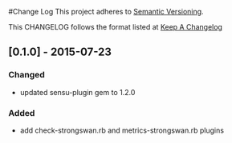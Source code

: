 #Change Log
This project adheres to [Semantic Versioning](http://semver.org/).

This CHANGELOG follows the format listed at [Keep A Changelog](http://keepachangelog.com/)

## [0.1.0] - 2015-07-23

### Changed
- updated sensu-plugin gem to 1.2.0

### Added
- add check-strongswan.rb and metrics-strongswan.rb plugins
